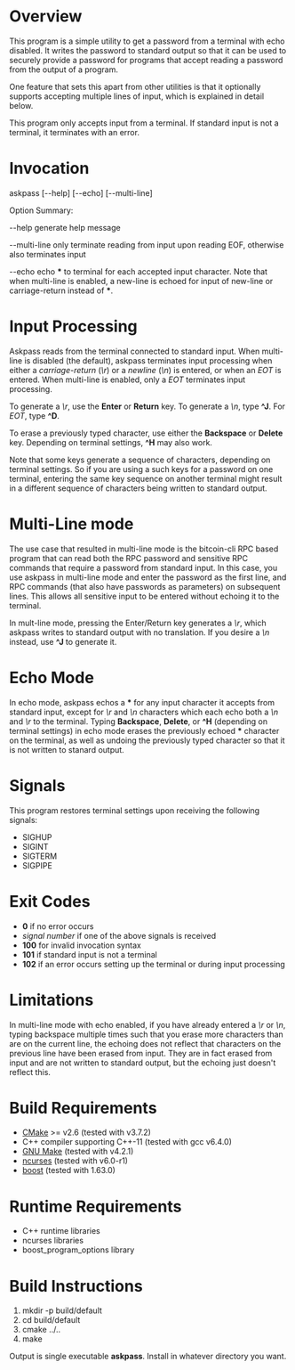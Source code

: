 # Overview

This program is a simple utility to get a password from a terminal with echo
disabled.  It writes the password to standard output so that it can be used to
securely provide a password for programs that accept reading a password from
the output of a program.

One feature that sets this apart from other utilities is that it optionally
supports accepting multiple lines of input, which is explained in detail below.

This program only accepts input from a terminal. If standard input is not a
terminal, it terminates with an error.

# Invocation

askpass \[--help\] \[--echo\] \[--multi-line\]

Option Summary:

  --help                generate help message

  --multi-line          only terminate reading from input upon reading EOF, 
                        otherwise  also terminates input

  --echo                echo __*__ to terminal for each accepted input character.
                          Note that when multi-line is enabled, a new-line is 
                        echoed for input of new-line or carriage-return instead
                        of __*__.

# Input Processing

Askpass reads from the terminal connected to standard input.  When multi-line
is disabled (the default), askpass terminates input processing when either a
_carriage-return_ (_\r_) or a _newline_ (_\n_) is entered, or when an _EOT_ is
entered.  When multi-line is enabled, only a _EOT_ terminates input processing.

To generate a _\r_, use the __Enter__ or __Return__ key.  To generate a
_\n_, type __^J__.  For _EOT_, type __^D__.

To erase a previously typed character, use either the __Backspace__ or
__Delete__ key.  Depending on terminal settings, __^H__ may also work.

Note that some keys generate a sequence of characters, depending on terminal
settings.  So if you are using a such keys for a password on one terminal,
entering the same key sequence on another terminal might result in a different
sequence of characters being written to standard output.

# Multi-Line mode

The use case that resulted in multi-line mode is the bitcoin-cli RPC based
program that can read both the RPC password and sensitive RPC commands that
require a password from standard input.  In this case, you use askpass in
multi-line mode and enter the password as the first line, and RPC commands
(that also have passwords as parameters) on subsequent lines.  This allows all
sensitive input to be entered without echoing it to the terminal.

In mult-line mode, pressing the Enter/Return key generates a _\r_, which askpass
writes to standard output with no translation.  If you desire a _\n_ instead,
use __^J__ to generate it.

# Echo Mode

In echo mode, askpass echos a __*__ for any input character it accepts from
standard input, except for _\r_ and _\n_ characters which each echo both a
_\n_ and _\r_ to the terminal.  Typing __Backspace__, __Delete__, or __^H__
(depending on terminal settings) in echo mode erases the previously echoed
__*__ character on the terminal, as well as undoing the previously typed
character so that it is not written to stanard output.

# Signals

This program restores terminal settings upon receiving the following signals:

* SIGHUP
* SIGINT
* SIGTERM
* SIGPIPE

# Exit Codes

* __0__ if no error occurs
* _signal number_ if one of the above signals is received
* __100__ for invalid invocation syntax
* __101__ if standard input is not a terminal
* __102__ if an error occurs setting up the terminal or during input processing

# Limitations

In multi-line mode with echo enabled, if you have already entered a _\r_ or _\n_,
typing backspace multiple times such that you erase more characters than are on
the current line, the echoing does not reflect that characters on the previous
line have been erased from input.  They are in fact erased from input and are
not written to standard output, but the echoing just doesn't reflect this.

# Build Requirements

* [CMake](http://www.cmake.org) >= v2.6 (tested with v3.7.2)
* C++ compiler supporting C++-11 (tested with gcc v6.4.0)
* [GNU Make](https://www.gnu.org/software/make/make.html) (tested with v4.2.1)
* [ncurses](https://www.gnu.org/software/ncurses/) (tested with v6.0-r1)
* [boost](http://www.boost.org/) (tested with 1.63.0)

# Runtime Requirements

* C++ runtime libraries
* ncurses libraries
* boost\_program\_options library

# Build Instructions

1. mkdir -p build/default
1. cd build/default
1. cmake ../..
1. make

Output is single executable __askpass__.  Install in whatever directory you want.

